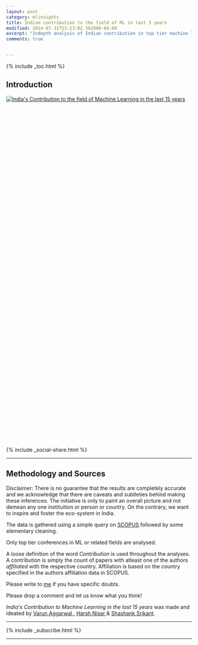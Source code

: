 ```yaml
---
layout: post
category: mlinsights
title: Indian contribution to the field of ML in last 3 years
modified: 2014-07-31T13:23:02.362000-04:00
excerpt: "Indepth analysis of Indian contribution in top tier machine learning related conferences in the last 3 years"
comments: true


---
```


{% include _toc.html %}

## Introduction

<script type='text/javascript' src='https://public.tableau.com/javascripts/api/viz_v1.js'></script><div class='tableauPlaceholder' style='width: 654px; height: 919px;'><noscript><a href='http:&#47;&#47;research.aspiringminds.com'><img alt='India&#39;s Contribution to the field of Machine Learning in the last 15 years ' src='https:&#47;&#47;public.tableau.com&#47;static&#47;images&#47;In&#47;IndiascontributionMachineLearning&#47;india&#47;1_rss.png' style='border: none' /></a></noscript><object class='tableauViz' width='654' height='919' style='display:none;'><param name='host_url' value='https%3A%2F%2Fpublic.tableau.com%2F' /> <param name='site_root' value='' /><param name='name' value='IndiascontributionMachineLearning&#47;india' /><param name='tabs' value='no' /><param name='toolbar' value='no' /><param name='static_image' value='https:&#47;&#47;public.tableau.com&#47;static&#47;images&#47;In&#47;IndiascontributionMachineLearning&#47;india&#47;1.png' /> <param name='animate_transition' value='yes' /><param name='display_static_image' value='yes' /><param name='display_spinner' value='yes' /><param name='display_overlay' value='yes' /><param name='display_count' value='yes' /><param name='showVizHome' value='no' /><param name='showTabs' value='y' /><param name='bootstrapWhenNotified' value='true' /></object></div>

<br>

{% include _social-share.html  %}

---

## Methodology and Sources
Disclaimer: There is no guarantee that the results are completely accurate and we acknowledge that there are caveats and subtleties behind making these inferences. The initiative is only to paint an overall picture and not demean any one instituition or person or country. On the contrary, we want to inspire and foster the eco-system in India. 

The data is gathered using a simple query on <a href="http://www.elsevier.com/online-tools/scopus">SCOPUS</a> followed by some elementary cleaning.

Only top tier conferences in ML or related fields are analysed.

A loose definition of the word *Contribution* is used throughout the analyses. A contribution is simply the count of papers with atleast one of the authors *affiliated* with the respective country. Affiliation is based on the country specified in the authors affiliation data in SCOPUS.

Please write to <a href='mailto:nisar.harsh@gmail.com'>me</a> if you have specific doubts.

Please drop a comment and let us know what you think! 

*India's Contribution to Machine Learning in the last 15 years* was made and ideated by <a href="https://www.linkedin.com/pub/varun-aggarwal/0/424/b74" target="_blank"> Varun Aggarwal </a>, <a href='https://in.linkedin.com/pub/harsh-nisar/88/475/b83' target="_blank">Harsh Nisar </a> & <a href="https://www.linkedin.com/pub/shashank-srikant/25/aa1/965" target="_blank">Shashank Srikant</a>.

---

{% include _subscribe.html %}

---




